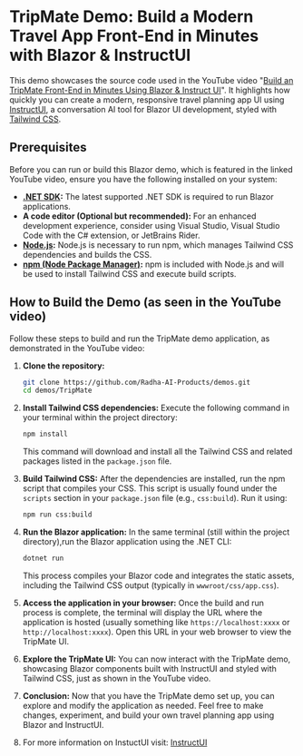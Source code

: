 # TripMate Demo: Build a Modern Travel App Front-End in Minutes with Blazor & InstructUI

This demo showcases the source code used in the YouTube video "[Build an TripMate Front-End in Minutes Using Blazor & Instruct UI](https://www.youtube.com/watch?v=4EnZ0s9cAmo)". It highlights how quickly you can create a modern, responsive travel planning app UI using [InstructUI](https://instructui.com/), a conversation AI tool for Blazor UI development, styled with [Tailwind CSS](https://tailwindcss.com/).

## Prerequisites

Before you can run or build this Blazor demo, which is featured in the linked YouTube video, ensure you have the following installed on your system:

* **[.NET SDK](https://dotnet.microsoft.com/download):** The latest supported .NET SDK is required to run Blazor applications.
* **A code editor (Optional but recommended):** For an enhanced development experience, consider using Visual Studio, Visual Studio Code with the C# extension, or JetBrains Rider.
* **[Node.js](https://nodejs.org/):** Node.js is necessary to run npm, which manages Tailwind CSS dependencies and builds the CSS.
* **[npm (Node Package Manager)](https://www.npmjs.com/):** npm is included with Node.js and will be used to install Tailwind CSS and execute build scripts.

## How to Build the Demo (as seen in the YouTube video)

Follow these steps to build and run the TripMate demo application, as demonstrated in the YouTube video:

1.  **Clone the repository:**

    ```bash
    git clone https://github.com/Radha-AI-Products/demos.git
    cd demos/TripMate
    ```

2.  **Install Tailwind CSS dependencies:** Execute the following command in your terminal within the project directory:

    ```bash
    npm install
    ```

    This command will download and install all the Tailwind CSS and related packages listed in the `package.json` file.

3.  **Build Tailwind CSS:** After the dependencies are installed, run the npm script that compiles your CSS. This script is usually found under the `scripts` section in your `package.json` file (e.g., `css:build`). Run it using:

    ```bash
    npm run css:build
    ```

4.  **Run the Blazor application:** In the same terminal (still within the project directory),run the Blazor application using the .NET CLI:

    ```bash
    dotnet run
    ```

    This process compiles your Blazor code and integrates the static assets, including the Tailwind CSS output (typically in `wwwroot/css/app.css`).

5.  **Access the application in your browser:** Once the build and run process is complete, the terminal will display the URL where the application is hosted (usually something like `https://localhost:xxxx` or `http://localhost:xxxx`). Open this URL in your web browser to view the TripMate UI.

6.  **Explore the TripMate UI:** You can now interact with the TripMate demo, showcasing Blazor components built with InstructUI and styled with Tailwind CSS, just as shown in the YouTube video.

7.  **Conclusion:** Now that you have the TripMate demo set up, you can explore and modify the application as needed. Feel free to make changes, experiment, and build your own travel planning app using Blazor and InstructUI.
8.  For more information on  InstuctUI visit: [InstructUI](https://instructui.com/)

